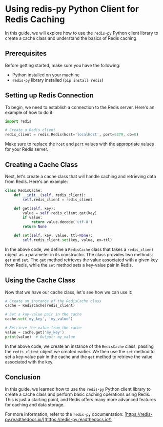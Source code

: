 # Using redis-py Python Client for Redis Caching

In this guide, we will explore how to use the `redis-py` Python client library to create a cache class and understand the basics of Redis caching.

## Prerequisites

Before getting started, make sure you have the following:

- Python installed on your machine
- `redis-py` library installed (`pip install redis`)

## Setting up Redis Connection

To begin, we need to establish a connection to the Redis server. Here's an example of how to do it:

```python
import redis

# Create a Redis client
redis_client = redis.Redis(host='localhost', port=6379, db=0)
```

Make sure to replace the `host` and `port` values with the appropriate values for your Redis server.

## Creating a Cache Class

Next, let's create a cache class that will handle caching and retrieving data from Redis. Here's an example:

```python
class RedisCache:
	def __init__(self, redis_client):
		self.redis_client = redis_client

	def get(self, key):
		value = self.redis_client.get(key)
		if value:
			return value.decode('utf-8')
		return None

	def set(self, key, value, ttl=None):
		self.redis_client.set(key, value, ex=ttl)
```

In the above code, we define a `RedisCache` class that takes a `redis_client` object as a parameter in its constructor. The class provides two methods: `get` and `set`. The `get` method retrieves the value associated with a given key from Redis, while the `set` method sets a key-value pair in Redis.

## Using the Cache Class

Now that we have our cache class, let's see how we can use it:

```python
# Create an instance of the RedisCache class
cache = RedisCache(redis_client)

# Set a key-value pair in the cache
cache.set('my_key', 'my_value')

# Retrieve the value from the cache
value = cache.get('my_key')
print(value)  # Output: my_value
```

In the above code, we create an instance of the `RedisCache` class, passing the `redis_client` object we created earlier. We then use the `set` method to set a key-value pair in the cache and the `get` method to retrieve the value associated with the key.

## Conclusion

In this guide, we learned how to use the `redis-py` Python client library to create a cache class and perform basic caching operations using Redis. This is just a starting point, and Redis offers many more advanced features for caching and data storage.

For more information, refer to the `redis-py` documentation: [https://redis-py.readthedocs.io/](https://redis-py.readthedocs.io/)

